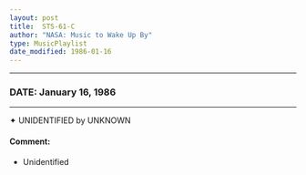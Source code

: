 ```yaml
---
layout: post
title:  STS-61-C
author: "NASA: Music to Wake Up By"
type: MusicPlaylist
date_modified: 1986-01-16
---
```


----
### DATE: January 16, 1986
----
✦ UNIDENTIFIED by UNKNOWN

#### Comment:
* Unidentified
